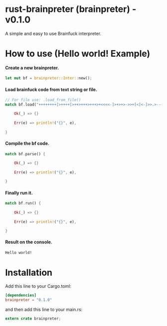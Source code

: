 # rust-brainpreter (brainpreter) - v0.1.0
A simple and easy to use Brainfuck interpreter.

# How to use (Hello world! Example)
#### Create a new brainpreter.
```rust
let mut bf = brainpreter::Inter::new();
```
#### Load brainfuck code from text string or file.
```rust
// For file use: .load_from_file()
match bf.load("++++++++[>++++[>++>+++>+++>+<<<<-]>+>+>->>+[<]<-]>>.>---.+++++++..+++.>>.<-.<.+++.------.--------.>>+.>++.") {

    Ok(_) => {}
	
    Err(e) => println!("{}", e),
	
}
```
#### Compile the bf code.
```rust
match bf.parse() {
        
    Ok(_) => {}
	
    Err(e) => println!("{}", e),

}
```
#### Finally run it.
```rust
match bf.run() {
        
    Ok(_) => {}
	
    Err(e) => println!("{}", e),

}
```
#### Result on the console.
```bash
Hello world!
```


# Installation

Add this line to your Cargo.toml:

```toml
[dependencies]
brainpreter = "0.1.0"
```

and then add this line to your main.rs:

```rust
extern crate brainpreter;
```
